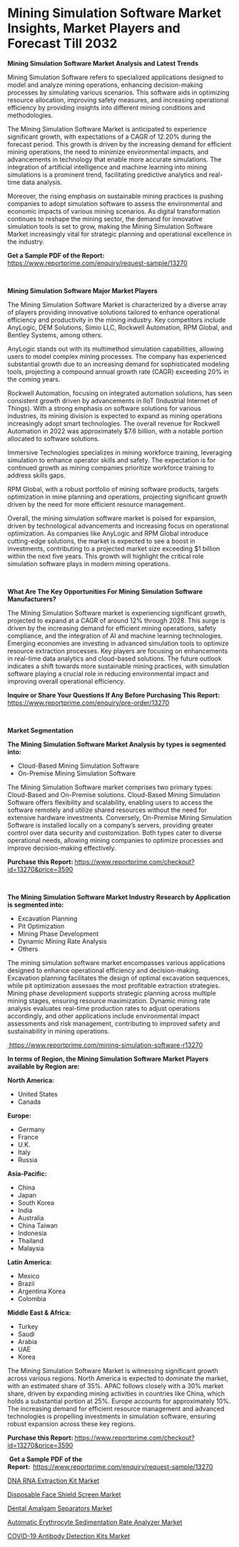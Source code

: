<p><h1>Mining Simulation Software Market Insights, Market Players and Forecast Till 2032</h1></p><p><strong>Mining Simulation Software Market Analysis and Latest Trends</strong></p>
<p><p>Mining Simulation Software refers to specialized applications designed to model and analyze mining operations, enhancing decision-making processes by simulating various scenarios. This software aids in optimizing resource allocation, improving safety measures, and increasing operational efficiency by providing insights into different mining conditions and methodologies.</p><p>The Mining Simulation Software Market is anticipated to experience significant growth, with expectations of a CAGR of 12.20% during the forecast period. This growth is driven by the increasing demand for efficient mining operations, the need to minimize environmental impacts, and advancements in technology that enable more accurate simulations. The integration of artificial intelligence and machine learning into mining simulations is a prominent trend, facilitating predictive analytics and real-time data analysis.</p><p>Moreover, the rising emphasis on sustainable mining practices is pushing companies to adopt simulation software to assess the environmental and economic impacts of various mining scenarios. As digital transformation continues to reshape the mining sector, the demand for innovative simulation tools is set to grow, making the Mining Simulation Software Market increasingly vital for strategic planning and operational excellence in the industry.</p></p>
<p><strong>Get a Sample PDF of the Report:&nbsp;</strong> <a href="https://www.reportprime.com/enquiry/request-sample/13270?utm_campaign=10&utm_medium=2&utm_source=Github&utm_content=ia&utm_term=20032025&utm_id=mining-simulation-software">https://www.reportprime.com/enquiry/request-sample/13270</a></p>
<p>&nbsp;</p>
<p><strong>Mining Simulation Software Major Market Players</strong></p>
<p><p>The Mining Simulation Software Market is characterized by a diverse array of players providing innovative solutions tailored to enhance operational efficiency and productivity in the mining industry. Key competitors include AnyLogic, DEM Solutions, Simio LLC, Rockwell Automation, RPM Global, and Bentley Systems, among others.</p><p>AnyLogic stands out with its multimethod simulation capabilities, allowing users to model complex mining processes. The company has experienced substantial growth due to an increasing demand for sophisticated modeling tools, projecting a compound annual growth rate (CAGR) exceeding 20% in the coming years.</p><p>Rockwell Automation, focusing on integrated automation solutions, has seen consistent growth driven by advancements in IIoT (Industrial Internet of Things). With a strong emphasis on software solutions for various industries, its mining division is expected to expand as mining operations increasingly adopt smart technologies. The overall revenue for Rockwell Automation in 2022 was approximately $7.6 billion, with a notable portion allocated to software solutions.</p><p>Immersive Technologies specializes in mining workforce training, leveraging simulation to enhance operator skills and safety. The expectation is for continued growth as mining companies prioritize workforce training to address skills gaps. </p><p>RPM Global, with a robust portfolio of mining software products, targets optimization in mine planning and operations, projecting significant growth driven by the need for more efficient resource management. </p><p>Overall, the mining simulation software market is poised for expansion, driven by technological advancements and increasing focus on operational optimization. As companies like AnyLogic and RPM Global introduce cutting-edge solutions, the market is expected to see a boost in investments, contributing to a projected market size exceeding $1 billion within the next five years. This growth will highlight the critical role simulation software plays in modern mining operations.</p></p>
<p>&nbsp;</p>
<p><strong>What Are The Key Opportunities For Mining Simulation Software Manufacturers?</strong></p>
<p><p>The Mining Simulation Software market is experiencing significant growth, projected to expand at a CAGR of around 12% through 2028. This surge is driven by the increasing demand for efficient mining operations, safety compliance, and the integration of AI and machine learning technologies. Emerging economies are investing in advanced simulation tools to optimize resource extraction processes. Key players are focusing on enhancements in real-time data analytics and cloud-based solutions. The future outlook indicates a shift towards more sustainable mining practices, with simulation software playing a crucial role in reducing environmental impact and improving overall operational efficiency.</p></p>
<p><strong>Inquire or Share Your Questions If Any Before Purchasing This Report:</strong> <a href="https://www.reportprime.com/enquiry/pre-order/13270?utm_campaign=10&utm_medium=2&utm_source=Github&utm_content=ia&utm_term=20032025&utm_id=mining-simulation-software">https://www.reportprime.com/enquiry/pre-order/13270</a></p>
<p>&nbsp;</p>
<p><strong>Market Segmentation</strong></p>
<p><strong>The Mining Simulation Software Market Analysis by types is segmented into:</strong></p>
<p><ul><li>Cloud-Based Mining Simulation Software</li><li>On-Premise Mining Simulation Software</li></ul></p>
<p><p>The Mining Simulation Software market comprises two primary types: Cloud-Based and On-Premise solutions. Cloud-Based Mining Simulation Software offers flexibility and scalability, enabling users to access the software remotely and utilize shared resources without the need for extensive hardware investments. Conversely, On-Premise Mining Simulation Software is installed locally on a company’s servers, providing greater control over data security and customization. Both types cater to diverse operational needs, allowing mining companies to optimize processes and improve decision-making effectively.</p></p>
<p><strong>Purchase this Report:&nbsp;</strong><a href="https://www.reportprime.com/checkout?id=13270&price=3590&utm_campaign=10&utm_medium=2&utm_source=Github&utm_content=ia&utm_term=20032025&utm_id=mining-simulation-software">https://www.reportprime.com/checkout?id=13270&price=3590</a></p>
<p>&nbsp;</p>
<p><strong>The Mining Simulation Software Market Industry Research by Application is segmented into:</strong></p>
<p><ul><li>Excavation Planning</li><li>Pit Optimization</li><li>Mining Phase Development</li><li>Dynamic Mining Rate Analysis</li><li>Others</li></ul></p>
<p><p>The mining simulation software market encompasses various applications designed to enhance operational efficiency and decision-making. Excavation planning facilitates the design of optimal excavation sequences, while pit optimization assesses the most profitable extraction strategies. Mining phase development supports strategic planning across multiple mining stages, ensuring resource maximization. Dynamic mining rate analysis evaluates real-time production rates to adjust operations accordingly, and other applications include environmental impact assessments and risk management, contributing to improved safety and sustainability in mining operations.</p></p>
<p><a href="https://www.reportprime.com/mining-simulation-software-r13270?utm_campaign=10&utm_medium=2&utm_source=Github&utm_content=ia&utm_term=20032025&utm_id=mining-simulation-software">&nbsp;https://www.reportprime.com/mining-simulation-software-r13270</a></p>
<p><strong>In terms of Region, the Mining Simulation Software Market Players available by Region are:</strong></p>
<p>
    <p> <strong> North America: </strong>
        <ul>
            <li>United States</li>
            <li>Canada</li>
        </ul>
        </p> 
    <p> <strong> Europe: </strong>
        <ul>
            <li>Germany</li>
            <li>France</li>
            <li>U.K.</li>
            <li>Italy</li>
            <li>Russia</li>
        </ul>
        </p> 
    <p> <strong> Asia-Pacific: </strong>
        <ul>
            <li>China</li>
            <li>Japan</li>
            <li>South Korea</li>
            <li>India</li>
            <li>Australia</li>
            <li>China Taiwan</li>
            <li>Indonesia</li>
            <li>Thailand</li>
            <li>Malaysia</li>
        </ul>
        </p> 
    <p> <strong> Latin America: </strong>
        <ul>
            <li>Mexico</li>
            <li>Brazil</li>
            <li>Argentina Korea</li>
            <li>Colombia</li>
        </ul>
        </p> 
    <p> <strong> Middle East & Africa: </strong>
        <ul>
            <li>Turkey</li>
            <li>Saudi</li>
            <li>Arabia</li>
            <li>UAE</li>
            <li>Korea</li>
        </ul>
    </p>
    </p>
<p><p>The Mining Simulation Software Market is witnessing significant growth across various regions. North America is expected to dominate the market, with an estimated share of 35%. APAC follows closely with a 30% market share, driven by expanding mining activities in countries like China, which holds a substantial portion at 25%. Europe accounts for approximately 10%. The increasing demand for efficient resource management and advanced technologies is propelling investments in simulation software, ensuring robust expansion across these key regions.</p></p>
<p><strong>Purchase this Report: </strong><a href="https://www.reportprime.com/checkout?id=13270&price=3590&utm_campaign=10&utm_medium=2&utm_source=Github&utm_content=ia&utm_term=20032025&utm_id=mining-simulation-software">https://www.reportprime.com/checkout?id=13270&price=3590</a></p>
<p>&nbsp;<strong>Get a Sample PDF of the Report:&nbsp;&nbsp;</strong><a href="https://www.reportprime.com/enquiry/request-sample/13270?utm_campaign=10&utm_medium=2&utm_source=Github&utm_content=ia&utm_term=20032025&utm_id=mining-simulation-software">https://www.reportprime.com/enquiry/request-sample/13270</a></p>
<p><strong></strong></p>
<p><p><a href="https://github.com/steegwajma22/Market-Research-Report-List-1/blob/main/dna-rna-extraction-kit-market.md?utm_campaign=10&utm_medium=2&utm_source=Github&utm_content=ia&utm_term=20032025&utm_id=mining-simulation-software">DNA RNA Extraction Kit Market</a></p><p><a href="https://github.com/rokiahgrendy/Market-Research-Report-List-1/blob/main/disposable-face-shield-screen-market.md?utm_campaign=10&utm_medium=2&utm_source=Github&utm_content=ia&utm_term=20032025&utm_id=mining-simulation-software">Disposable Face Shield Screen Market</a></p><p><a href="https://github.com/nagateyisu29/Market-Research-Report-List-1/blob/main/dental-amalgam-separators-market.md?utm_campaign=10&utm_medium=2&utm_source=Github&utm_content=ia&utm_term=20032025&utm_id=mining-simulation-software">Dental Amalgam Separators Market</a></p><p><a href="https://github.com/weisonmanych/Market-Research-Report-List-1/blob/main/automatic-erythrocyte-sedimentation-rate-analyzer-market.md?utm_campaign=10&utm_medium=2&utm_source=Github&utm_content=ia&utm_term=20032025&utm_id=mining-simulation-software">Automatic Erythrocyte Sedimentation Rate Analyzer Market</a></p><p><a href="https://github.com/guzasbahsas/Market-Research-Report-List-1/blob/main/covid-19-antibody-detection-kits-market.md?utm_campaign=10&utm_medium=2&utm_source=Github&utm_content=ia&utm_term=20032025&utm_id=mining-simulation-software">COVID-19 Antibody Detection Kits Market</a></p></p>